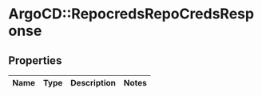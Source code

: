 # ArgoCD::RepocredsRepoCredsResponse

## Properties
Name | Type | Description | Notes
------------ | ------------- | ------------- | -------------


